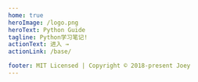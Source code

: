 ```yaml
---
home: true
heroImage: /logo.png
heroText: Python Guide
tagline: Python学习笔记!
actionText: 进入 →
actionLink: /base/

footer: MIT Licensed | Copyright © 2018-present Joey
---
```

